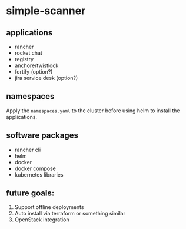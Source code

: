 # simple-scanner

## applications
- rancher
- rocket chat
- registry
- anchore/twistlock
- fortify (option?)
- jira service desk (option?)

## namespaces
Apply the `namespaces.yaml` to the cluster before using helm to install the applications.

## software packages
- rancher cli
- helm
- docker
- docker compose
- kubernetes libraries

## future goals:
1. Support offline deployments
2. Auto install via terraform or something similar
3. OpenStack integration
